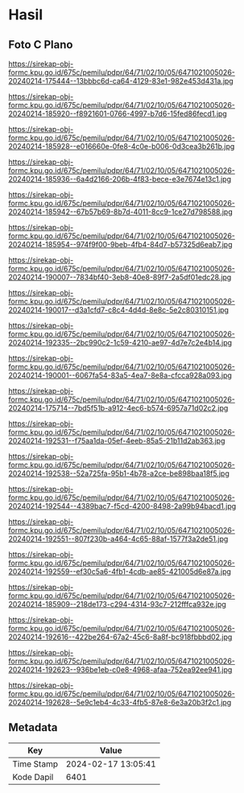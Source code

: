 # Hasil

## Foto C Plano

https://sirekap-obj-formc.kpu.go.id/675c/pemilu/pdpr/64/71/02/10/05/6471021005026-20240214-175444--13bbbc6d-ca64-4129-83e1-982e453d431a.jpg

https://sirekap-obj-formc.kpu.go.id/675c/pemilu/pdpr/64/71/02/10/05/6471021005026-20240214-185920--f8921601-0766-4997-b7d6-15fed86fecd1.jpg

https://sirekap-obj-formc.kpu.go.id/675c/pemilu/pdpr/64/71/02/10/05/6471021005026-20240214-185928--e016660e-0fe8-4c0e-b006-0d3cea3b261b.jpg

https://sirekap-obj-formc.kpu.go.id/675c/pemilu/pdpr/64/71/02/10/05/6471021005026-20240214-185936--6a4d2166-206b-4f83-bece-e3e7674e13c1.jpg

https://sirekap-obj-formc.kpu.go.id/675c/pemilu/pdpr/64/71/02/10/05/6471021005026-20240214-185942--67b57b69-8b7d-4011-8cc9-1ce27d798588.jpg

https://sirekap-obj-formc.kpu.go.id/675c/pemilu/pdpr/64/71/02/10/05/6471021005026-20240214-185954--974f9f00-9beb-4fb4-84d7-b57325d6eab7.jpg

https://sirekap-obj-formc.kpu.go.id/675c/pemilu/pdpr/64/71/02/10/05/6471021005026-20240214-190007--7834bf40-3eb8-40e8-89f7-2a5df01edc28.jpg

https://sirekap-obj-formc.kpu.go.id/675c/pemilu/pdpr/64/71/02/10/05/6471021005026-20240214-190017--d3a1cfd7-c8c4-4d4d-8e8c-5e2c80310151.jpg

https://sirekap-obj-formc.kpu.go.id/675c/pemilu/pdpr/64/71/02/10/05/6471021005026-20240214-192335--2bc990c2-1c59-4210-ae97-4d7e7c2e4b14.jpg

https://sirekap-obj-formc.kpu.go.id/675c/pemilu/pdpr/64/71/02/10/05/6471021005026-20240214-190001--6067fa54-83a5-4ea7-8e8a-cfcca928a093.jpg

https://sirekap-obj-formc.kpu.go.id/675c/pemilu/pdpr/64/71/02/10/05/6471021005026-20240214-175714--7bd5f51b-a912-4ec6-b574-6957a71d02c2.jpg

https://sirekap-obj-formc.kpu.go.id/675c/pemilu/pdpr/64/71/02/10/05/6471021005026-20240214-192531--f75aa1da-05ef-4eeb-85a5-21b11d2ab363.jpg

https://sirekap-obj-formc.kpu.go.id/675c/pemilu/pdpr/64/71/02/10/05/6471021005026-20240214-192538--52a725fa-95b1-4b78-a2ce-be898baa18f5.jpg

https://sirekap-obj-formc.kpu.go.id/675c/pemilu/pdpr/64/71/02/10/05/6471021005026-20240214-192544--4389bac7-f5cd-4200-8498-2a99b94bacd1.jpg

https://sirekap-obj-formc.kpu.go.id/675c/pemilu/pdpr/64/71/02/10/05/6471021005026-20240214-192551--807f230b-a464-4c65-88af-1577f3a2de51.jpg

https://sirekap-obj-formc.kpu.go.id/675c/pemilu/pdpr/64/71/02/10/05/6471021005026-20240214-192559--ef30c5a6-4fb1-4cdb-ae85-421005d6e87a.jpg

https://sirekap-obj-formc.kpu.go.id/675c/pemilu/pdpr/64/71/02/10/05/6471021005026-20240214-185909--218de173-c294-4314-93c7-212fffca932e.jpg

https://sirekap-obj-formc.kpu.go.id/675c/pemilu/pdpr/64/71/02/10/05/6471021005026-20240214-192616--422be264-67a2-45c6-8a8f-bc918fbbbd02.jpg

https://sirekap-obj-formc.kpu.go.id/675c/pemilu/pdpr/64/71/02/10/05/6471021005026-20240214-192623--936be1eb-c0e8-4968-afaa-752ea92ee941.jpg

https://sirekap-obj-formc.kpu.go.id/675c/pemilu/pdpr/64/71/02/10/05/6471021005026-20240214-192628--5e9c1eb4-4c33-4fb5-87e8-6e3a20b3f2c1.jpg


## Metadata

| Key        | Value               |
| ---------- | ------------------- |
| Time Stamp | 2024-02-17 13:05:41 |
| Kode Dapil | 6401                |



